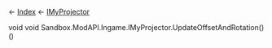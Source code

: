 ← [Index](Api-Index) ← [IMyProjector](Sandbox.ModAPI.Ingame.IMyProjector)

void void Sandbox.ModAPI.Ingame.IMyProjector.UpdateOffsetAndRotation()()